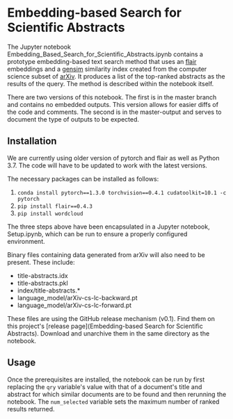 # Embedding-based Search for Scientific Abstracts

The Jupyter notebook Embedding_Based_Search_for_Scientific_Abstracts.ipynb contains a prototype embedding-based text search method that
uses an [flair](https://github.com/flairNLP/flair) embeddings and a [gensim](https://radimrehurek.com/gensim/) similarity index created from the computer science subset of [arXiv](https://arxiv.org/). It produces a list of the top-ranked abstracts as the results of the query. The method is described within the notebook itself.

There are two versions of this notebook. The first is in the master branch and contains no embedded outputs. This version allows for easier diffs of the code and comments. The second is in the master-output and serves to document the type of outputs to be expected.

## Installation

We are currently using older version of pytorch and flair as well as Python 3.7. The code will have to be updated to work with the latest versions.

The necessary packages can be installed as follows:

1. `conda install pytorch==1.3.0 torchvision==0.4.1 cudatoolkit=10.1 -c pytorch`
2. `pip install flair==0.4.3`
3. `pip install wordcloud`

The three steps above have been encapsulated in a Jupyter notebook, Setup.ipynb, which can be run to ensure a properly configured environment.

Binary files containing data generated from arXiv will also need to be present. These include:
* title-abstracts.idx
* title-abstracts.pkl
* index/title-abstracts.*
* language_model/arXiv-cs-lc-backward.pt
* language_model/arXiv-cs-lc-forward.pt

These files are using the GitHub release mechanism (v0.1). Find them on this project's [release page](Embedding-based Search for Scientific Abstracts). Download and unarchive them in the same directory as the notebook.

## Usage

Once the prerequisites are installed, the notebook can be run by first replacing the `qry` variable's value with that of a document's title and abstract for which similar documents are to be found and then rerunning the notebook. The `num_selected` variable sets the maximum number of ranked results returned.

